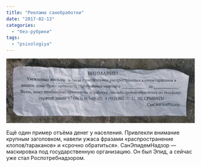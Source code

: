 ```yaml
---
title: "Реклама санобработки"
date: "2017-02-13"
categories: 
  - "без-рубрики"
tags: 
  - "psixologiya"
---
```


![](images/reklama-sanobrabotki-lg.jpg)

Ещё один пример отъёма денег у населения. Привлекли внимание крупным заголовком, навели ужаса фразами «распространение клопов/тараканов» и «срочно обратиться». СанЭпидемНадзор — маскировка под государственную организацию. Он был Эпид, а сейчас уже стал Роспотребнадзором.
